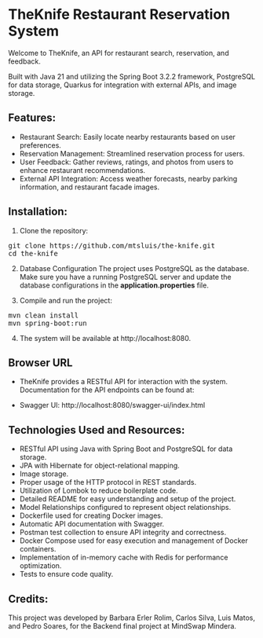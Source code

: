 # TheKnife Restaurant Reservation System

Welcome to TheKnife, an API for restaurant search, reservation, and feedback.

Built with Java 21 and utilizing the Spring Boot 3.2.2 framework, PostgreSQL for data storage, Quarkus for integration with external APIs, and image storage.

## Features:
- Restaurant Search: Easily locate nearby restaurants based on user preferences.
- Reservation Management: Streamlined reservation process for users.
- User Feedback: Gather reviews, ratings, and photos from users to enhance restaurant recommendations.
- External API Integration: Access weather forecasts, nearby parking information, and restaurant facade images.

## Installation:
1. Clone the repository:
<pre>
git clone https://github.com/mtsluis/the-knife.git
cd the-knife
</pre>

2. Database Configuration
   The project uses PostgreSQL as the database. Make sure you have a running PostgreSQL server and update the database configurations in the **application.properties** file.


3. Compile and run the project:

<pre>
mvn clean install
mvn spring-boot:run
</pre>

4. The system will be available at http://localhost:8080.

## Browser URL
* TheKnife provides a RESTful API for interaction with the system. Documentation for the API endpoints can be found at:


* Swagger UI: http://localhost:8080/swagger-ui/index.html

## Technologies Used and Resources:
- RESTful API using Java with Spring Boot and PostgreSQL for data storage.
- JPA with Hibernate for object-relational mapping.
- Image storage.
- Proper usage of the HTTP protocol in REST standards.
- Utilization of Lombok to reduce boilerplate code.
- Detailed README for easy understanding and setup of the project.
- Model Relationships configured to represent object relationships.
- Dockerfile used for creating Docker images.
- Automatic API documentation with Swagger.
- Postman test collection to ensure API integrity and correctness.
- Docker Compose used for easy execution and management of Docker containers.
- Implementation of in-memory cache with Redis for performance optimization.
- Tests to ensure code quality.

## Credits:
This project was developed by Barbara Erler Rolim, Carlos Silva, Luis Matos, and Pedro Soares, for the Backend final project at MindSwap Mindera.
